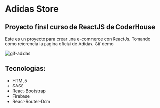 # Adidas Store
## Proyecto final curso de ReactJS de CoderHouse
Este es un proyecto para crear una e-commerce con ReactJs.
Tomando como referencia la pagina oficial de Adidas.
Gif demo:

![gif-adidas](https://user-images.githubusercontent.com/92803854/182688755-a89b50b9-b400-4dee-843f-a151b37b2c86.gif)

## Tecnologias:
- HTML5
- SASS
- React-Bootstrap
- Firebase
- React-Router-Dom
